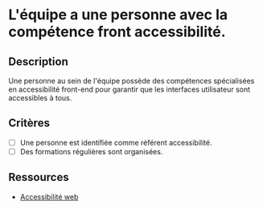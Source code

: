 # L'équipe a une personne avec la compétence front accessibilité.

## Description

Une personne au sein de l'équipe possède des compétences spécialisées en accessibilité front-end pour garantir que les interfaces utilisateur sont accessibles à tous.

## Critères

- [ ] Une personne est identifiée comme référent accessibilité.
- [ ] Des formations régulières sont organisées.

## Ressources

- [Accessibilité web](https://www.w3.org/WAI/)
